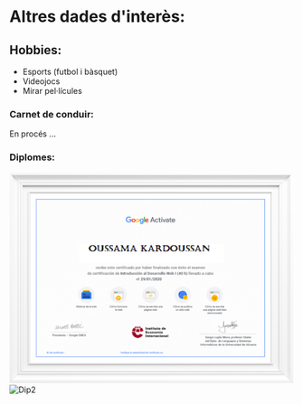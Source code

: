 # Altres dades d'interès:

## **Hobbies**:
  - Esports (futbol i bàsquet)
  - Videojocs
  - Mirar pel·lícules

### **Carnet de conduir:**
  En procés ...

### **Diplomes:**
![Dip1](./Dip1.png)                   ![Dip2](./Dip2.png)
